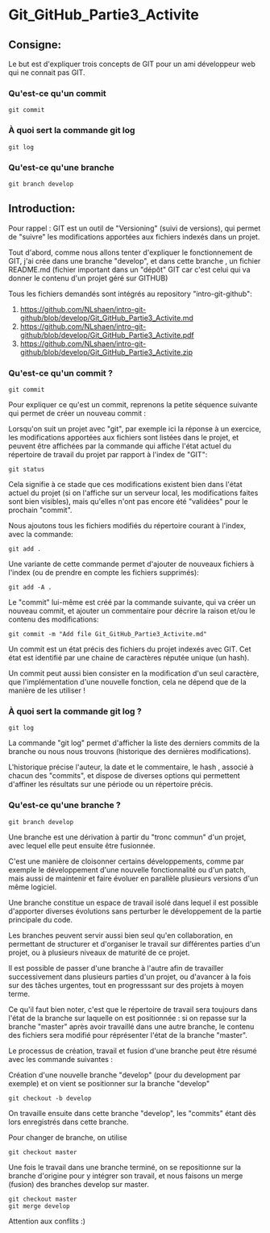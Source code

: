# Git_GitHub_Partie3_Activite

## Consigne:

Le but est d'expliquer trois concepts de GIT pour un ami développeur web qui ne connait pas GIT.

### Qu'est-ce qu'un commit

    git commit

### À quoi sert la commande git log

    git log
    
### Qu'est-ce qu'une branche

    git branch develop

## Introduction:

Pour rappel : GIT est un outil de "Versioning" (suivi de versions), qui permet de "suivre" les modifications apportées aux fichiers indexés dans un projet.

Tout d'abord, comme nous allons tenter d'expliquer le fonctionnement de GIT, j'ai crée dans une branche "develop", et dans cette branche , un fichier README.md (fichier important dans un "dépôt" GIT car c'est celui qui va donner le contenu d'un projet géré sur GITHUB)

Tous les fichiers demandés sont intégrés au repository "intro-git-github":

 1. https://github.com/NLshaen/intro-git-github/blob/develop/Git_GitHub_Partie3_Activite.md
 2. https://github.com/NLshaen/intro-git-github/blob/develop/Git_GitHub_Partie3_Activite.pdf
 3. https://github.com/NLshaen/intro-git-github/blob/develop/Git_GitHub_Partie3_Activite.zip

### Qu'est-ce qu'un commit ?

    git commit

Pour expliquer ce qu'est un commit, reprenons la petite séquence suivante qui permet de créer un nouveau commit :

Lorsqu'on suit un projet avec "git", par exemple ici la réponse à un exercice, les modifications apportées aux fichiers sont listées dans le projet, et peuvent être affichées par la commande qui affiche l'état actuel du répertoire de travail du projet par rapport à l'index de "GIT":

    git status
    
Cela signifie à ce stade que ces modifications existent bien dans l'état actuel du projet (si on l'affiche sur un serveur local, les modifications faites sont bien visibles), mais qu'elles n'ont pas encore été "validées" pour le prochain "commit".

Nous ajoutons tous les fichiers modifiés du répertoire courant à l'index, avec la commande:

    git add .
    
Une variante de cette commande permet d'ajouter de nouveaux fichiers à l'index (ou de prendre en compte les fichiers supprimés):

    git add -A .

Le "commit" lui-même est créé par la commande suivante, qui va créer un nouveau commit, et ajouter un commentaire pour décrire la raison et/ou le contenu des modifications:

    git commit -m "Add file Git_GitHub_Partie3_Activite.md"

Un commit est un état précis des fichiers du projet indexés avec GIT. Cet état est identifié par une chaine de caractères réputée unique (un hash).

Un commit peut aussi bien consister en la modification d'un seul caractère, que l'implémentation d'une nouvelle fonction, cela ne dépend que de la manière de les utiliser !

### À quoi sert la commande git log ?

    git log
    
La commande "git log" permet d'afficher la liste des derniers commits de la branche ou nous nous trouvons (historique des dernières modifications).

L'historique précise l'auteur, la date et le commentaire, le hash , associé à chacun des "commits", et dispose de diverses options qui permettent d'affiner les résultats sur une période ou un répertoire précis.

### Qu'est-ce qu'une branche ?

    git branch develop

Une branche est une dérivation à partir du "tronc commun" d'un projet, avec lequel elle peut ensuite être fusionnée.

C'est une manière de cloisonner certains développements, comme par exemple le développement d'une nouvelle fonctionnalité ou d'un patch, mais aussi de maintenir et faire évoluer en parallèle plusieurs versions d'un même logiciel.

Une branche constitue un espace de travail isolé dans lequel il est possible d'apporter diverses évolutions sans perturber le développement de la partie principale du code.

Les branches peuvent servir aussi bien seul qu'en collaboration, en permettant de structurer et d'organiser le travail sur différentes parties d'un projet, ou à plusieurs niveaux de maturité de ce projet.

Il est possible de passer d'une branche à l'autre afin de travailler successivement dans plusieurs parties d'un projet, ou d'avancer à la fois sur des tâches urgentes, tout en progresssant sur des projets à moyen terme.

Ce qu'il faut bien noter, c'est que le répertoire de travail sera toujours dans l'état de la branche sur laquelle on est positionnée : si on repasse sur la branche "master" après avoir travaillé dans une autre branche, le contenu des fichiers sera modifié pour réprésenter l'état de la branche "master".

Le processus de création, travail et fusion d'une branche peut être résumé avec les commande suivantes :

Création d'une nouvelle branche "develop" (pour du development par exemple) et on vient se positionner sur la branche "develop"

    git checkout -b develop

On travaille ensuite dans cette branche "develop", les "commits" étant dès lors enregistrés dans cette branche.

Pour changer de branche, on utilise

    git checkout master

Une fois le travail dans une branche terminé, on se repositionne sur la branche d'origine pour y intégrer son travail, et nous faisons
un merge (fusion) des branches develop sur master.

    git checkout master
    git merge develop

Attention aux conflits :)
